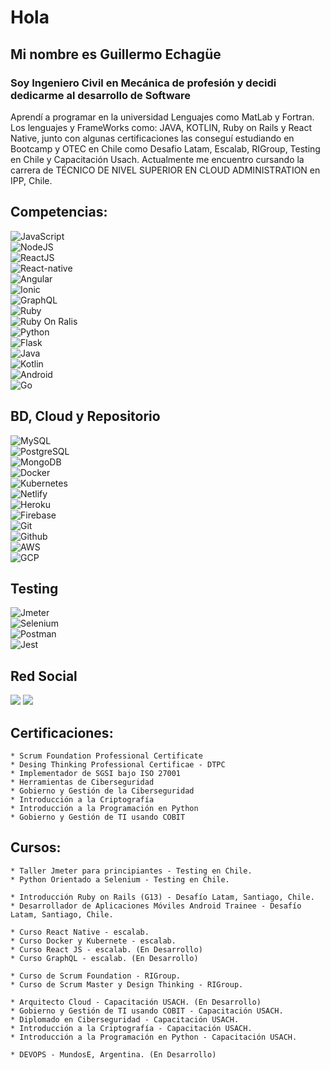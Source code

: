 # Hola

## Mi nombre es Guillermo Echagüe

### Soy Ingeniero Civil en Mecánica de profesión y decidi dedicarme al desarrollo de Software

<p>Aprendí a programar en la universidad Lenguajes como MatLab y Fortran. Los lenguajes y FrameWorks como: JAVA, KOTLIN, Ruby on Rails y React Native, junto con algunas certificaciones las conseguí estudiando en Bootcamp y OTEC en Chile como Desafio Latam, Escalab, RIGroup, Testing en Chile y Capacitación Usach. Actualmente me encuentro cursando la carrera de TÉCNICO DE NIVEL SUPERIOR EN CLOUD ADMINISTRATION en IPP, Chile.</p>

## Competencias:

![JavaScript](https://img.shields.io/badge/JavaScript-F7DF1E?style=for-the-badge&logo=javascript&logoColor=black)</br>
![NodeJS](https://img.shields.io/badge/Node.js-43853D?style=for-the-badge&logo=node.js&logoColor=white)</br>
![ReactJS](https://img.shields.io/badge/React-20232A?style=for-the-badge&logo=react&logoColor=61DAFB)</br>
![React-native](https://img.shields.io/badge/React_Native-20232A?style=for-the-badge&logo=react&logoColor=61DAFBB)</br>
![Angular](https://img.shields.io/badge/Angular-DD0031?style=for-the-badge&logo=angular&logoColor=white)</br>
![Ionic](https://img.shields.io/badge/ionic-0078D4?style=for-the-badge&logo=ionic&logoColor=white&labelColor=3880FF)</br>
![GraphQL](https://img.shields.io/badge/GraphQL-FF0089?style=for-the-badge&logo=graphql&logoColor=white&labelColor=E10098)</br>
![Ruby](https://img.shields.io/badge/Ruby-CC342D?style=for-the-badge&logo=ruby&logoColor=white)</br>
![Ruby On Ralis](https://img.shields.io/badge/Ruby_on_Rails-CC0000?style=for-the-badge&logo=ruby-on-rails&logoColor=white)</br>
![Python](https://img.shields.io/badge/Python-3776AB?style=for-the-badge&logo=python&logoColor=white)</br>
![Flask](https://img.shields.io/badge/Flask-000000?style=for-the-badge&logo=flask&logoColor=white)</br>
![Java](https://img.shields.io/badge/Java-ED8B00?style=for-the-badge&logo=java&logoColor=white)</br>
![Kotlin](https://img.shields.io/badge/Kotlin-0095D5?&style=for-the-badge&logo=kotlin&logoColor=white)</br>
![Android](https://img.shields.io/badge/Android-3DDC84?style=for-the-badge&logo=android&logoColor=white)</br>
![Go](https://img.shields.io/badge/go-00add8?style=for-the-badge&logo=go&logoColor=white)</br>


## BD, Cloud y Repositorio

![MySQL](https://img.shields.io/badge/MySQL-00000F?style=for-the-badge&logo=mysql&logoColor=white)</br>
![PostgreSQL](https://img.shields.io/badge/PostgreSQL-316192?style=for-the-badge&logo=postgresql&logoColor=white)</br>
![MongoDB](https://img.shields.io/badge/MongoDB-4EA94B?style=for-the-badge&logo=mongodb&logoColor=white)</br>
![Docker](https://img.shields.io/badge/Docker-2CA5E0?style=for-the-badge&logo=docker&logoColor=white)</br>
![Kubernetes](https://img.shields.io/badge/Kubernetes-2CA5E0?style=for-the-badge&logo=kubernetes&logoColor=white)</br>
![Netlify](https://img.shields.io/badge/Netlify-00C7B7?style=for-the-badge&logo=netlify&logoColor=white)</br>
![Heroku](https://img.shields.io/badge/Heroku-430098?style=for-the-badge&logo=heroku&logoColor=white)</br>
![Firebase](https://img.shields.io/badge/firebase-ffca28?style=for-the-badge&logo=firebase&logoColor=white)</br>
![Git](https://img.shields.io/badge/Git-F05032?style=for-the-badge&logo=git&logoColor=white)</br>
![Github](https://img.shields.io/badge/GitHub-100000?style=for-the-badge&logo=github&logoColor=white)</br>
![AWS](https://img.shields.io/badge/Amazon_AWS-232F3E?style=for-the-badge&logo=amazon-aws&logoColor=white&labelColor=ED8B00)</br>
![GCP](https://img.shields.io/badge/Google_Cloud-1A73E8?style=for-the-badge&logo=google-cloud&logoColor=1A73E8&labelColor=FAFAFA)</br>


## Testing
![Jmeter](https://img.shields.io/badge/JMETER-000000?style=for-the-badge&logo=jmeter&logoColor=white)</br>
![Selenium](https://img.shields.io/badge/Selenium-Python-%23CB2136?style=for-the-badge&logo=selenium&logoColor=white)</br>
![Postman](https://img.shields.io/badge/Postman-ED8B00?style=for-the-badge&logo=postman&logoColor=white)</br>
![Jest](https://img.shields.io/badge/jest-E6162D?style=for-the-badge&logo=jest&logoColor=white&labelColor=C21325)</br>


## Red Social

[![](https://img.shields.io/badge/LinkedIn-0077B5?style=for-the-badge&logo=linkedin&logoColor=white)](https://www.linkedin.com/in/guillermo-echag%C3%BCe-arriaza-a198b2192/) [![](https://img.shields.io/badge/cv-0077B5?style=for-the-badge)](https://cv-guillermo-echague.netlify.app/)




## Certificaciones:

~~~
* Scrum Foundation Professional Certificate 
* Desing Thinking Professional Certificae - DTPC
* Implementador de SGSI bajo ISO 27001
* Herramientas de Ciberseguridad
* Gobierno y Gestión de la Ciberseguridad
* Introducción a la Criptografía
* Introducción a la Programación en Python
* Gobierno y Gestión de TI usando COBIT
~~~

## Cursos:

~~~
* Taller Jmeter para principiantes - Testing en Chile.
* Python Orientado a Selenium - Testing en Chile. 

* Introducción Ruby on Rails (G13) - Desafío Latam, Santiago, Chile.
* Desarrollador de Aplicaciones Móviles Android Trainee - Desafío Latam, Santiago, Chile.

* Curso React Native - escalab.
* Curso Docker y Kubernete - escalab. 
* Curso React JS - escalab. (En Desarrollo)
* Curso GraphQL - escalab. (En Desarrollo)

* Curso de Scrum Foundation - RIGroup. 
* Curso de Scrum Master y Design Thinking - RIGroup. 

* Arquitecto Cloud - Capacitación USACH. (En Desarrollo)
* Gobierno y Gestión de TI usando COBIT - Capacitación USACH. 
* Diplomado en Ciberseguridad - Capacitación USACH.
* Introducción a la Criptografía - Capacitación USACH.
* Introducción a la Programación en Python - Capacitación USACH.

* DEVOPS - MundosE, Argentina. (En Desarrollo)
~~~

